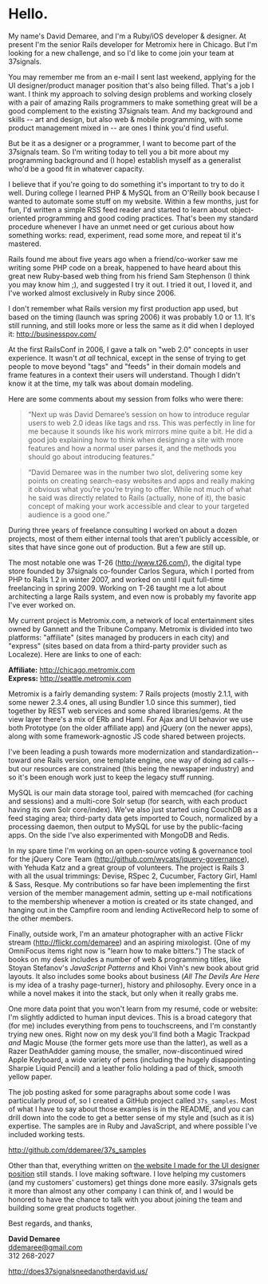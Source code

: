 # Hello. #

My name's David Demaree, and I'm a Ruby/iOS developer & designer. At present I'm the senior Rails developer for Metromix here in Chicago. But I'm looking for a new challenge, and so I'd like to come join your team at 37signals.

You may remember me from an e-mail I sent last weekend, applying for the UI designer/product manager position that's also being filled. That's a job I want. I think my approach to solving design problems and working closely with a pair of amazing Rails programmers to make something great will be a good complement to the existing 37signals team. And my background and skills -- art and design, but also web & mobile programming, with some product management mixed in -- are ones I think you'd find useful.

But be it as a designer or a programmer, I want to become part of the 37signals team. So I'm writing today to tell you a bit more about my programming background and (I hope) establish myself as a generalist who'd be a good fit in whatever capacity.

I believe that if you're going to do something it's important to try to do it well. During college I learned PHP & MySQL from an O'Reilly book because I wanted to automate some stuff on my website. Within a few months, just for fun, I'd written a simple RSS feed reader and started to learn about object-oriented programming and good coding practices. That's been my standard procedure whenever I have an unmet need or get curious about how something works: read, experiment, read some more, and repeat til it's mastered.

Rails found me about five years ago when a friend/co-worker saw me writing some PHP code on a break, happened to have heard about this great new Ruby-based web thing from his friend Sam Stephenson (I think you may know him ;), and suggested I try it out. I tried it out, I loved it, and I've worked almost exclusively in Ruby since 2006.

I don't remember what Rails version my first production app used, but based on the timing (launch was spring 2006) it was probably 1.0 or 1.1. It's still running, and still looks more or less the same as it did when I deployed it: <http://businesspov.com/>

At the first RailsConf in 2006, I gave a talk on "web 2.0" concepts in user experience. It wasn't _at all_ technical, except in the sense of trying to get people to move beyond "tags" and "feeds" in their domain models and frame features in a context their users will understand. Though I didn't know it at the time, my talk was about domain modeling.

Here are some comments about my session from folks who were there:

> &ldquo;Next up was David Demaree&rsquo;s session on how to introduce regular users to web 2.0 ideas like tags and rss. This was perfectly in line for me because it sounds like his work mirrors mine quite a bit. He did a good job explaining how to think when designing a site with more features and how a normal user parses it, and the methods you should go about introducing features.&rdquo;

> &ldquo;David Demaree was in the number two slot, delivering some key points on creating search-easy websites and apps and really making it obvious what you’re you&rsquo;re trying to offer. While not much of what he said was directly related to Rails (actually, none of it), the basic concept of making your work accessible and clear to your targeted audience is a good one.&rdquo;

During three years of freelance consulting I worked on about a dozen projects, most of them either internal tools that aren't publicly accessible, or sites that have since gone out of production. But a few are still up.

The most notable one was T-26 (<http://www.t26.com/>), the digital type store founded by 37signals co-founder Carlos Segura, which I ported from PHP to Rails 1.2 in winter 2007, and worked on until I quit full-time freelancing in spring 2009. Working on T-26 taught me a lot about architecting a large Rails system, and even now is probably my favorite app I've ever worked on.

My current project is Metromix.com, a network of local entertainment sites owned by Gannett and the Tribune Company. Metromix is divided into two platforms: "affiliate" (sites managed by producers in each city) and "express" (sites based on data from a third-party provider such as Localeze). Here are links to one of each:

**Affiliate:** <http://chicago.metromix.com>    
**Express:** <http://seattle.metromix.com>

Metromix is a fairly demanding system: 7 Rails projects (mostly 2.1.1, with some newer 2.3.4 ones, all using Bundler 1.0 since this summer), tied together by REST web services and some shared libraries/gems. At the view layer there's a mix of ERb and Haml. For Ajax and UI behavior we use both Prototype (on the older affiliate app) and jQuery (on the newer apps), along with some framework-agnostic JS code shared between projects.

I've been leading a push towards more modernization and standardization--toward one Rails version, one template engine, one way of doing ad calls--but our resources are constrained (this being the newspaper industry) and so it's been enough work just to keep the legacy stuff running.

MySQL is our main data storage tool, paired with memcached (for caching and sessions) and a multi-core Solr setup (for search, with each product having its own Solr core/index). We've also just started using CouchDB as a feed staging area; third-party data gets imported to Couch, normalized by a processing daemon, then output to MySQL for use by the public-facing apps. On the side I've also experimented with MongoDB and Redis.

In my spare time I'm working on an open-source voting & governance tool for the jQuery Core Team (<http://github.com/wycats/jquery-governance>), with Yehuda Katz and a great group of volunteers. The project is Rails 3 with all the usual trimmings: Devise, RSpec 2, Cucumber, Factory Girl, Haml & Sass, Resque. My contributions so far have been implementing the first version of the member management admin, setting up e-mail notifications to the membership whenever a motion is created or its state changed, and hanging out in the Campfire room and lending ActiveRecord help to some of the other members.

Finally, outside work, I'm an amateur photographer with an active Flickr stream (<http://flickr.com/demaree>) and an aspiring mixologist. (One of my OmniFocus items right now is "learn how to make bitters.") The stack of books on my desk includes a number of web & programming titles, like Stoyan Stefanov's _JavaScript Patterns_ and Khoi Vinh's new book about grid layouts. It also includes some books about business (_All The Devils Are Here_ is my idea of a trashy page-turner), history and philosophy. Every once in a while a novel makes it into the stack, but only when it really grabs me.

One more data point that you won't learn from my resumé, code or website: I'm slightly addicted to human input devices. This is a broad category that (for me) includes everything from pens to touchscreens, and I'm constantly trying new ones. Right now on my desk you'll find both a Magic Trackpad _and_ Magic Mouse (the former gets more use than the latter), as well as a Razer DeathAdder gaming mouse, the smaller, now-discontinued wired Apple Keyboard, a wide variety of pens (including the hugely disappointing Sharpie Liquid Pencil) and a leather folio holding a pad of thick, smooth yellow paper.

The job posting asked for some paragraphs about some code I was particularly proud of, so I created a GitHub project called `37s_samples`. Most of what I have to say about those examples is in the README, and you can drill down into the code to get a better sense of my style and (such as it is) expertise. The samples are in Ruby and JavaScript, and where possible I've included working tests.

<http://github.com/ddemaree/37s_samples>

Other than that, everything written on [the website I made for the UI designer position](http://does37signalsneedanotherdavid.us/) still stands. I love making software. I love helping my customers (and my customers' customers) get things done more easily. 37signals gets it more than almost any other company I can think of, and I would be honored to have the chance to talk with you about joining the team and building some great products together.

Best regards, and thanks,

**David Demaree**         
<ddemaree@gmail.com>    
312 268-2027

<http://does37signalsneedanotherdavid.us/>   